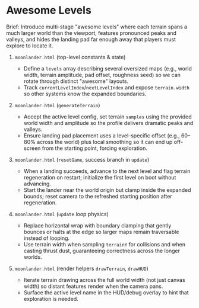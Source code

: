 # Awesome Levels

Brief: Introduce multi-stage "awesome levels" where each terrain spans a much larger world than the viewport, features pronounced peaks and valleys, and hides the landing pad far enough away that players must explore to locate it.

1. `moonlander.html` (top-level constants & state)
   - Define a `levels` array describing several oversized maps (e.g., world width, terrain amplitude, pad offset, roughness seed) so we can rotate through distinct "awesome" layouts.
   - Track `currentLevelIndex`/`nextLevelIndex` and expose `terrain.width` so other systems know the expanded boundaries.

2. `moonlander.html` (`generateTerrain`)
   - Accept the active level config, set terrain `samples` using the provided world width and amplitude so the profile delivers dramatic peaks and valleys.
   - Ensure landing pad placement uses a level-specific offset (e.g., 60–80% across the world) plus local smoothing so it can end up off-screen from the starting point, forcing exploration.

3. `moonlander.html` (`resetGame`, success branch in `update`)
   - When a landing succeeds, advance to the next level and flag terrain regeneration on restart; initialize the first level on boot without advancing.
   - Start the lander near the world origin but clamp inside the expanded bounds; reset camera to the refreshed starting position after regeneration.

4. `moonlander.html` (`update` loop physics)
   - Replace horizontal wrap with boundary clamping that gently bounces or halts at the edge so larger maps remain traversable instead of looping.
   - Use terrain width when sampling `terrainY` for collisions and when casting thrust dust, guaranteeing correctness across the longer worlds.

5. `moonlander.html` (render helpers `drawTerrain`, `drawHUD`)
   - Iterate terrain drawing across the full world width (not just canvas width) so distant features render when the camera pans.
   - Surface the active level name in the HUD/debug overlay to hint that exploration is needed.
